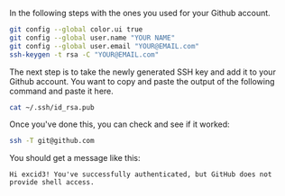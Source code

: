 In the following steps with the ones you used for your Github account.
```zsh
git config --global color.ui true
git config --global user.name "YOUR NAME"
git config --global user.email "YOUR@EMAIL.com"
ssh-keygen -t rsa -C "YOUR@EMAIL.com"
```
The next step is to take the newly generated SSH key and add it to your Github account. You want to copy and paste the output of the following command and paste it here.
```zsh
cat ~/.ssh/id_rsa.pub
```
Once you've done this, you can check and see if it worked:
```zsh
ssh -T git@github.com
```
You should get a message like this:
```
Hi excid3! You've successfully authenticated, but GitHub does not provide shell access.
```
